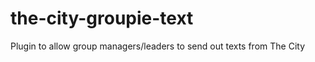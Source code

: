 the-city-groupie-text
=====================

Plugin to allow group managers/leaders to send out texts from The City
